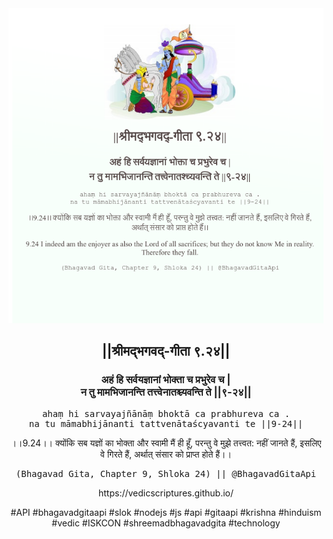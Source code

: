 <img src="../../asset/BG_9_24.png"/>
<center><h2>||श्रीमद्‍भगवद्‍-गीता ९.२४||</h2>
<h3>अहं हि सर्वयज्ञानां भोक्ता च प्रभुरेव च |<br/>न तु मामभिजानन्ति तत्त्वेनातश्च्यवन्ति ते ||९-२४||</h3>
<pre>ahaṃ hi sarvayajñānāṃ bhoktā ca prabhureva ca .<br/>na tu māmabhijānanti tattvenātaścyavanti te ||9-24||</pre>
<p>।।9.24।। क्योंकि सब यज्ञों का भोक्ता और स्वामी मैं ही हूँ, परन्तु वे मुझे तत्त्वत: नहीं जानते हैं, इसलिए वे गिरते हैं, अर्थात् संसार को प्राप्त होते हैं।।</p>
<pre>(Bhagavad Gita, Chapter 9, Shloka 24) || @BhagavadGitaApi</pre><p>https://vedicscriptures.github.io/</p><p>#API #bhagavadgitaapi #slok #nodejs #js #api #gitaapi #krishna #hinduism #vedic #ISKCON #shreemadbhagavadgita #technology</p></center>